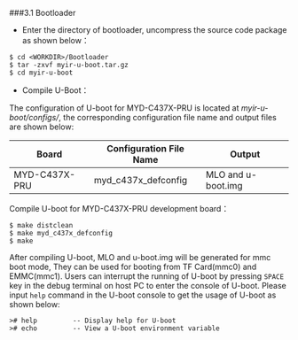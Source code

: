 ###3.1 Bootloader  

* Enter the directory of bootloader, uncompress the source code package as shown below：

```
$ cd <WORKDIR>/Bootloader
$ tar -zxvf myir-u-boot.tar.gz
$ cd myir-u-boot
```  

* Compile U-Boot：  

The configuration of U-boot for MYD-C437X-PRU is located at *myir-u-boot/configs/*, the corresponding configuration file name and output files are shown below:  

| Board| Configuration File Name | Output |
|---------|-------------|------|
| MYD-C437X-PRU | myd_c437x_defconfig | MLO and u-boot.img |
 
Compile U-boot for MYD-C437X-PRU development board：
```
$ make distclean
$ make myd_c437x_defconfig
$ make
```  

After compiling U-boot, MLO and u-boot.img will be generated for mmc boot mode, They can be used for booting from TF Card(mmc0) and EMMC(mmc1). 
Users can interrupt the running of U-boot by pressing `SPACE` key in the debug terminal on host PC to enter the console of U-boot. Please input 
`help` command in the U-boot console to get the usage of U-boot as shown below:  

```
># help			-- Display help for U-boot
># echo			-- View a U-boot environment variable
```


